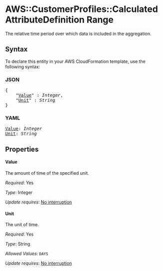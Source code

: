 # AWS::CustomerProfiles::CalculatedAttributeDefinition Range

The relative time period over which data is included in the aggregation.

## Syntax

To declare this entity in your AWS CloudFormation template, use the following syntax:

### JSON

<pre>
{
    "<a href="#value" title="Value">Value</a>" : <i>Integer</i>,
    "<a href="#unit" title="Unit">Unit</a>" : <i>String</i>
}
</pre>

### YAML

<pre>
<a href="#value" title="Value">Value</a>: <i>Integer</i>
<a href="#unit" title="Unit">Unit</a>: <i>String</i>
</pre>

## Properties

#### Value

The amount of time of the specified unit.

_Required_: Yes

_Type_: Integer

_Update requires_: [No interruption](https://docs.aws.amazon.com/AWSCloudFormation/latest/UserGuide/using-cfn-updating-stacks-update-behaviors.html#update-no-interrupt)

#### Unit

The unit of time.

_Required_: Yes

_Type_: String

_Allowed Values_: <code>DAYS</code>

_Update requires_: [No interruption](https://docs.aws.amazon.com/AWSCloudFormation/latest/UserGuide/using-cfn-updating-stacks-update-behaviors.html#update-no-interrupt)

